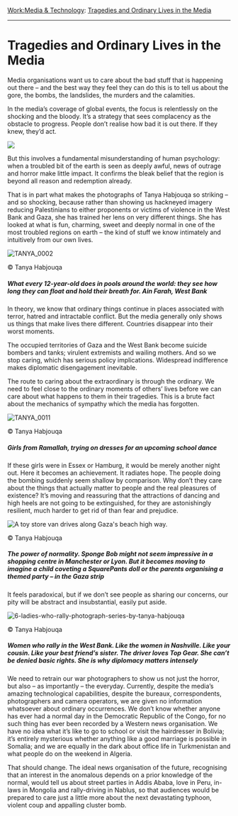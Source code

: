 [Work:](https://www.theschooloflife.com/thebookoflife/category/work/)[Media & Technology](https://www.theschooloflife.com/thebookoflife/category/work/media-and-technology/): [Tragedies and Ordinary Lives in the Media](https://www.theschooloflife.com/thebookoflife/disasters-and-the-ordinary/)

* * *

# Tragedies and Ordinary Lives in the Media

Media organisations want us to care about the bad stuff that is happening out there – and the best way they feel they can do this is to tell us about the gore, the bombs, the landslides, the murders and the calamities.

In the media’s coverage of global events, the focus is relentlessly on the shocking and the bloody. It’s a strategy that sees complacency as the obstacle to progress. People don’t realise how bad it is out there. If they knew, they’d act.

![](https://www.theschooloflife.com/thebookoflife/wp-content/uploads/2014/11/Demolished_vehicles_line_Highway_80_on_18_Apr_1991-1024x686.jpg)

But this involves a fundamental misunderstanding of human psychology: when a troubled bit of the earth is seen as deeply awful, news of outrage and horror make little impact. It confirms the bleak belief that the region is beyond all reason and redemption already.

That is in part what makes the photographs of Tanya Habjouqa so striking – and so shocking, because rather than showing us hackneyed imagery reducing Palestinians to either proponents or victims of violence in the West Bank and Gaza, she has trained her lens on very different things. She has looked at what is fun, charming, sweet and deeply normal in one of the most troubled regions on earth – the kind of stuff we know intimately and intuitively from our own lives.

 ![TANYA_0002](https://www.theschooloflife.com/thebookoflife/wp-content/uploads/2014/09/TANYA_0002.jpg)

© Tanya Habjouqa

##### What every 12-year-old does in pools around the world: they see how long they can float and hold their breath for. Ain Farah, West Bank

In theory, we know that ordinary things continue in places associated with terror, hatred and intractable conflict. But the media generally only shows us things that make lives there different. Countries disappear into their worst moments.

The occupied territories of Gaza and the West Bank become suicide bombers and tanks; virulent extremists and wailing mothers. And so we stop caring, which has serious policy implications. Widespread indifference makes diplomatic disengagement inevitable.

The route to caring about the extraordinary is through the ordinary. We need to feel close to the ordinary moments of others’ lives before we can care about what happens to them in their tragedies. This is a brute fact about the mechanics of sympathy which the media has forgotten.

 ![TANYA_0011](https://www.theschooloflife.com/thebookoflife/wp-content/uploads/2014/09/TANYA_0011.jpg)

© Tanya Habjouqa

##### Girls from Ramallah, trying on dresses for an upcoming school dance

If these girls were in Essex or Hamburg, it would be merely another night out. Here it becomes an achievement. It radiates hope. The people doing the bombing suddenly seem shallow by comparison. Why don’t they care about the things that actually matter to people and the real pleasures of existence? It’s moving and reassuring that the attractions of dancing and high heels are not going to be extinguished, for they are astonishingly resilient, much harder to get rid of than fear and prejudice.

 ![A toy store van drives along Gaza's beach high way.](https://www.theschooloflife.com/thebookoflife/wp-content/uploads/2014/09/Occupied-Pleasures-by-Tanya-Habjouqa_31-1024x682.jpg)

© Tanya Habjouqa

##### The power of normality. Sponge Bob might not seem impressive in a shopping centre in Manchester or Lyon. But it becomes moving to imagine a child coveting a SquarePants doll or the parents organising a themed party – in the Gaza strip

It feels paradoxical, but if we don’t see people as sharing our concerns, our pity will be abstract and insubstantial, easily put aside.

 ![6-ladies-who-rally-photograph-series-by-tanya-habjouqa](https://www.theschooloflife.com/thebookoflife/wp-content/uploads/2014/09/6-ladies-who-rally-photograph-series-by-tanya-habjouqa.jpg)

© Tanya Habjouqa

##### Women who rally in the West Bank. Like the women in Nashville. Like your cousin. Like your best friend’s sister. The driver loves Top Gear. She can’t be denied basic rights. She is why diplomacy matters intensely

We need to retrain our war photographers to show us not just the horror, but also – as importantly – the everyday. Currently, despite the media’s amazing technological capabilities, despite the bureaux, correspondents, photographers and camera operators, we are given no information whatsoever about ordinary occurrences. We don’t know whether anyone has ever had a normal day in the Democratic Republic of the Congo, for no such thing has ever been recorded by a Western news organisation. We have no idea what it’s like to go to school or visit the hairdresser in Bolivia; it’s entirely mysterious whether anything like a good marriage is possible in Somalia; and we are equally in the dark about office life in Turkmenistan and what people do on the weekend in Algeria.

That should change. The ideal news organisation of the future, recognising that an interest in the anomalous depends on a prior knowledge of the normal, would tell us about street parties in Addis Ababa, love in Peru, in-laws in Mongolia and rally-driving in Nablus, so that audiences would be prepared to care just a little more about the next devastating typhoon, violent coup and appalling cluster bomb.
